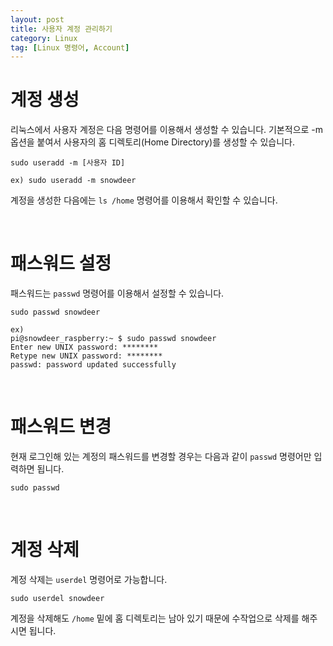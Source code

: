 ```yaml
---
layout: post
title: 사용자 계정 관리하기
category: Linux
tag: [Linux 명령어, Account]
---
```


# 계정 생성

리눅스에서 사용자 계정은 다음 명령어를 이용해서 생성할 수 있습니다.
기본적으로 -m 옵션을 붙여서 사용자의 홈 디렉토리(Home Directory)를 생성할 수 
있습니다.

~~~
sudo useradd -m [사용자 ID]

ex) sudo useradd -m snowdeer
~~~

계정을 생성한 다음에는 `ls /home` 명령어를 이용해서 확인할 수 있습니다.

<br>

# 패스워드 설정

패스워드는 `passwd` 명령어를 이용해서 설정할 수 있습니다.

~~~
sudo passwd snowdeer

ex)
pi@snowdeer_raspberry:~ $ sudo passwd snowdeer
Enter new UNIX password: ********
Retype new UNIX password: ********
passwd: password updated successfully
~~~

<br>

# 패스워드 변경

현재 로그인해 있는 계정의 패스워드를 변경할 경우는 다음과 같이 `passwd` 명령어만
입력하면 됩니다.

~~~
sudo passwd
~~~


<br>

# 계정 삭제

계정 삭제는 `userdel` 명령어로 가능합니다.
~~~
sudo userdel snowdeer
~~~

계정을 삭제해도 `/home` 밑에 홈 디렉토리는 남아 있기 때문에 수작업으로 
삭제를 해주시면 됩니다.